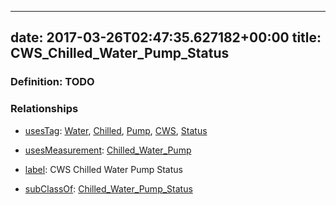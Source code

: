 
---
date: 2017-03-26T02:47:35.627182+00:00
title: CWS_Chilled_Water_Pump_Status
---
### Definition: TODO

### Relationships

* [usesTag](https://brickschema.org/schema/1.0/BrickFrame#usesTag): [Water](https://brickschema.org/schema/1.0/BrickTag#Water), [Chilled](https://brickschema.org/schema/1.0/BrickTag#Chilled), [Pump](https://brickschema.org/schema/1.0/BrickTag#Pump), [CWS](https://brickschema.org/schema/1.0/BrickTag#CWS), [Status](https://brickschema.org/schema/1.0/BrickTag#Status)

* [usesMeasurement](https://brickschema.org/schema/1.0/BrickFrame#usesMeasurement): [Chilled_Water_Pump](https://brickschema.org/schema/1.0/Brick#Chilled_Water_Pump)

* [label](http://www.w3.org/2000/01/rdf-schema#label): CWS Chilled Water Pump Status

* [subClassOf](http://www.w3.org/2000/01/rdf-schema#subClassOf): [Chilled_Water_Pump_Status](https://brickschema.org/schema/1.0/Brick#Chilled_Water_Pump_Status)

